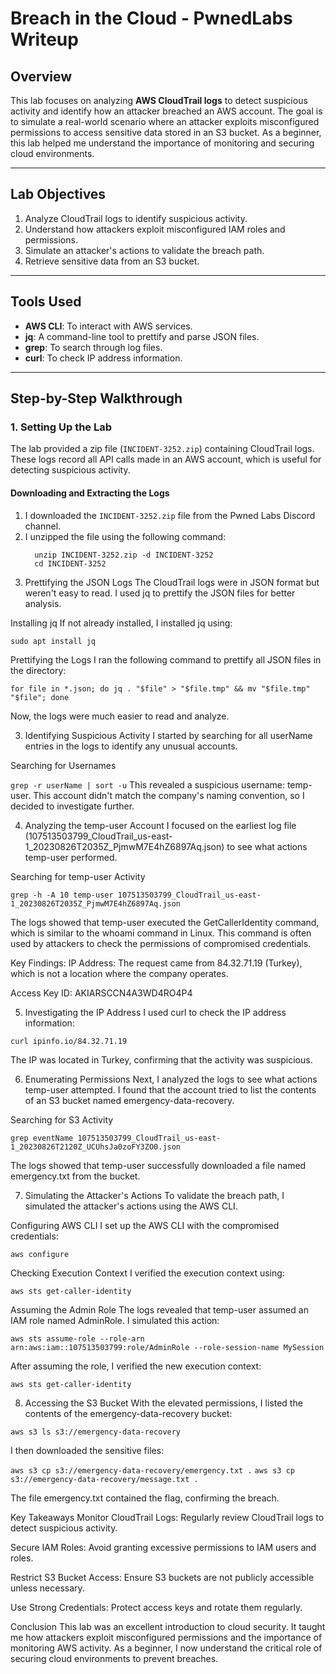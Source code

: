 
# Breach in the Cloud - PwnedLabs Writeup

## Overview
This lab focuses on analyzing **AWS CloudTrail logs** to detect suspicious activity and identify how an attacker breached an AWS account. The goal is to simulate a real-world scenario where an attacker exploits misconfigured permissions to access sensitive data stored in an S3 bucket. As a beginner, this lab helped me understand the importance of monitoring and securing cloud environments.

---

## Lab Objectives
1. Analyze CloudTrail logs to identify suspicious activity.
2. Understand how attackers exploit misconfigured IAM roles and permissions.
3. Simulate an attacker's actions to validate the breach path.
4. Retrieve sensitive data from an S3 bucket.

---

## Tools Used
- **AWS CLI**: To interact with AWS services.
- **jq**: A command-line tool to prettify and parse JSON files.
- **grep**: To search through log files.
- **curl**: To check IP address information.

---

## Step-by-Step Walkthrough

### 1. Setting Up the Lab
The lab provided a zip file (`INCIDENT-3252.zip`) containing CloudTrail logs. These logs record all API calls made in an AWS account, which is useful for detecting suspicious activity.

#### Downloading and Extracting the Logs
1. I downloaded the `INCIDENT-3252.zip` file from the Pwned Labs Discord channel.
2. I unzipped the file using the following command:
   ```
     unzip INCIDENT-3252.zip -d INCIDENT-3252
     cd INCIDENT-3252 
2. Prettifying the JSON Logs
The CloudTrail logs were in JSON format but weren't easy to read. I used jq to prettify the JSON files for better analysis.

Installing jq
If not already installed, I installed jq using:


```sudo apt install jq```

Prettifying the Logs
I ran the following command to prettify all JSON files in the directory:

```for file in *.json; do jq . "$file" > "$file.tmp" && mv "$file.tmp" "$file"; done```

Now, the logs were much easier to read and analyze.

3. Identifying Suspicious Activity
I started by searching for all userName entries in the logs to identify any unusual accounts.

Searching for Usernames

```grep -r userName | sort -u```
This revealed a suspicious username: temp-user. This account didn't match the company's naming convention, so I decided to investigate further.

4. Analyzing the temp-user Account
I focused on the earliest log file (107513503799_CloudTrail_us-east-1_20230826T2035Z_PjmwM7E4hZ6897Aq.json) to see what actions temp-user performed.

Searching for temp-user Activity

```grep -h -A 10 temp-user 107513503799_CloudTrail_us-east-1_20230826T2035Z_PjmwM7E4hZ6897Aq.json```

The logs showed that temp-user executed the GetCallerIdentity command, which is similar to the whoami command in Linux. This command is often used by attackers to check the permissions of compromised credentials.

Key Findings:
IP Address: The request came from 84.32.71.19 (Turkey), which is not a location where the company operates.

Access Key ID: AKIARSCCN4A3WD4RO4P4

5. Investigating the IP Address
I used curl to check the IP address information:

```curl ipinfo.io/84.32.71.19```

The IP was located in Turkey, confirming that the activity was suspicious.

6. Enumerating Permissions
Next, I analyzed the logs to see what actions temp-user attempted. I found that the account tried to list the contents of an S3 bucket named emergency-data-recovery.

Searching for S3 Activity


```grep eventName 107513503799_CloudTrail_us-east-1_20230826T2120Z_UCUhsJa0zoFY3ZO0.json```


The logs showed that temp-user successfully downloaded a file named emergency.txt from the bucket.

7. Simulating the Attacker's Actions
To validate the breach path, I simulated the attacker's actions using the AWS CLI.

Configuring AWS CLI
I set up the AWS CLI with the compromised credentials:

```aws configure```

Checking Execution Context
I verified the execution context using:

```aws sts get-caller-identity```

Assuming the Admin Role
The logs revealed that temp-user assumed an IAM role named AdminRole. I simulated this action:

```aws sts assume-role --role-arn arn:aws:iam::107513503799:role/AdminRole --role-session-name MySession```

After assuming the role, I verified the new execution context:

```aws sts get-caller-identity```

8. Accessing the S3 Bucket
With the elevated permissions, I listed the contents of the emergency-data-recovery bucket:

```aws s3 ls s3://emergency-data-recovery```

I then downloaded the sensitive files:

```aws s3 cp s3://emergency-data-recovery/emergency.txt .```
```aws s3 cp s3://emergency-data-recovery/message.txt .```

The file emergency.txt contained the flag, confirming the breach.

Key Takeaways
Monitor CloudTrail Logs: Regularly review CloudTrail logs to detect suspicious activity.

Secure IAM Roles: Avoid granting excessive permissions to IAM users and roles.

Restrict S3 Bucket Access: Ensure S3 buckets are not publicly accessible unless necessary.

Use Strong Credentials: Protect access keys and rotate them regularly.

Conclusion
This lab was an excellent introduction to cloud security. It taught me how attackers exploit misconfigured permissions and the importance of monitoring AWS activity. As a beginner, I now understand the critical role of securing cloud environments to prevent breaches.
